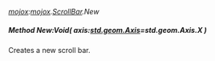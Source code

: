 _[mojox](../../modules/mojox/mojox-module.md):[mojox](../../modules/mojox/mojox-module.md).[ScrollBar](../../modules/mojox/mojox-scrollbar.md).New_
##### Method New:Void( axis:[std.geom.Axis](../../modules/std/std-geom-axis.md)=std.geom.Axis.X )
Creates a new scroll bar.
